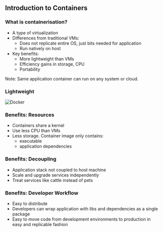 ## Introduction to Containers



### What is containerisation?

* A type of virtualization
* Differences from traditional VMs:
   * Does not replicate entire OS, just bits needed for application
   * Run natively on host
* Key benefits:
   * More lightweight than VMs
   * Efficiency gains in storage, CPU
   * Portability

Note: Same application container can run on any system or cloud.



### Lightweight <!-- .slide: class="image-slide" --> 
![Docker](img/containers-as-lightweight-vms.png "Docker")



### Benefits: Resources

* Containers share a kernel
* Use less CPU than VMs
* Less storage. Container image only contains:
   * executable
   * application dependencies


### Benefits: Decoupling

* Application stack not coupled to host machine
* Scale and upgrade services independently
* Treat services like cattle instead of pets 


### Benefits: Developer Workflow

* Easy to distribute
* Developers can wrap application with libs and dependencies as a single package 
* Easy to move code from development environments to production in easy and replicable fashion 

